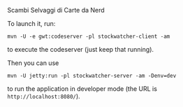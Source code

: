 Scambi Selvaggi di Carte da Nerd

To launch it, run:

`mvn -U -e gwt:codeserver -pl stockwatcher-client -am`

to execute the codeserver (just keep that running).

Then you can use

`mvn -U jetty:run -pl stockwatcher-server -am -Denv=dev`

to run the application in developer mode (the URL is `http://localhost:8080/`). 

